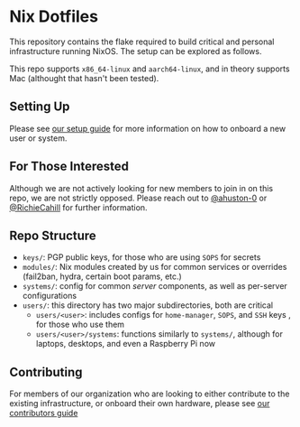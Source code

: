 # Nix Dotfiles

This repository contains the flake required to build critical and personal
infrastructure running NixOS. The setup can be explored as follows.

This repo supports `x86_64-linux` and `aarch64-linux`, and in theory supports
Mac (althought that hasn't been tested).

## Setting Up

Please see [our setup guide](./docs/setting-up.md) for more information on how
to onboard a new user or system.

## For Those Interested

Although we are not actively looking for new members to join in on this repo,
we are not strictly opposed. Please reach out to
[@ahuston-0](https://github.com/ahuston-0) or
[@RichieCahill](https://github.com/RichieCahill)
for further information.

## Repo Structure

- `keys/`: PGP public keys, for those who are using `SOPS` for secrets
- `modules/`: Nix modules created by us for common services or overrides
  (fail2ban, hydra, certain boot params, etc.)
- `systems/`: config for common *server* components, as well as per-server configurations
- `users/`: this directory has two major subdirectories, both are critical
    - `users/<user>`: includes configs for `home-manager`, `SOPS`, and `SSH` keys
       , for those who use them
    - `users/<user>/systems`: functions similarly to `systems/`, although for
  laptops, desktops, and even a Raspberry Pi now

## Contributing

For members of our organization who are looking to either contribute to the
existing infrastructure, or onboard their own hardware, please see
[our contributors guide](./docs/CONTRIBUTING.md)
